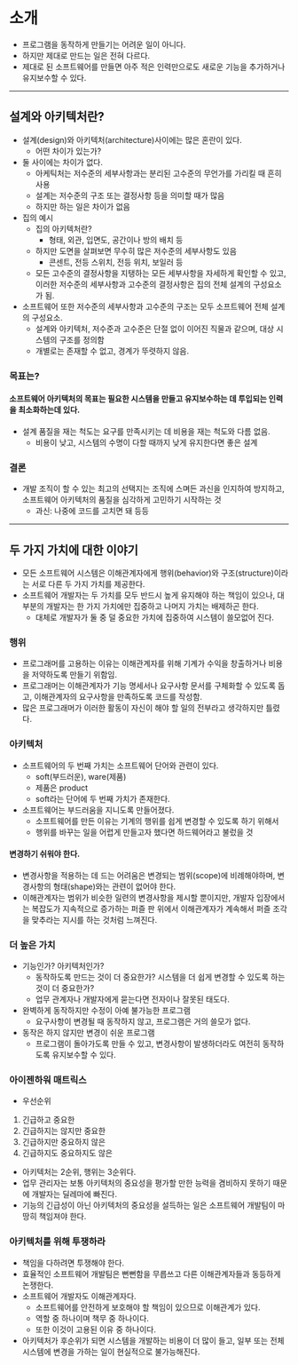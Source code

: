 # 소개

- 프로그램을 동작하게 만들기는 어려운 일이 아니다.
- 하지만 제대로 만드는 일은 전혀 다르다.
- 제대로 된 소프트웨어를 만들면 아주 적은 인력만으로도 새로운 기능을 추가하거나 유지보수할 수 있다.

---------

## 설계와 아키텍처란?

- 설계(design)와 아키텍처(architecture)사이에는 많은 혼란이 있다.
  - 어떤 차이가 있는가?
- 둘 사이에는 차이가 없다.
  - 아케틱처는 저수준의 세부사항과는 분리된 고수준의 무언가를 가리킬 때 흔히 사용
  - 설계는 저수준의 구조 또는 결정사항 등을 의미할 때가 많음
  - 하지만 하는 일은 차이가 없음
- 집의 예시
  - 집의 아키텍처란?
    - 형태, 외관, 입면도, 공간이나 방의 배치 등
  - 하지만 도면을 살펴보면 무수히 많은 저수준의 세부사항도 있음
    - 콘센트, 전등 스위치, 전등 위치, 보일러 등
  - 모든 고수준의 결정사항을 지탱하는 모든 세부사항을 자세하게 확인할 수 있고, 이러한 저수준의 세부사항과 고수준의 결정사항은
  집의 전체 설계의 구성요소가 됨.
- 소프트웨어 또한 저수준의 세부사항과 고수준의 구조는 모두 소프트웨어 전체 설계의 구성요소.
  - 설계와 아키텍처, 저수준과 고수준은 단절 없이 이어진 직물과 같으며, 대상 시스템의 구조를 정의함
  - 개별로는 존재할 수 없고, 경계가 뚜렷하지 않음.

### 목표는?

#### 소프트웨어 아키텍처의 목표는 필요한 시스템을 만들고 유지보수하는 데 투입되는 인력을 최소화하는데 있다.

- 설계 품질을 재는 척도는 요구를 만족시키는 데 비용을 재는 척도와 다름 없음.
  - 비용이 낮고, 시스템의 수명이 다할 때까지 낮게 유지한다면 좋은 설계

### 결론

- 개발 조직이 할 수 있는 최고의 선택지는 조직에 스며든 과신을 인지하여 방지하고, 소프트웨어 아키텍처의 품질을 심각하게 고민하기 시작하는 것
  - 과신: 나중에 코드를 고치면 돼 등등

----------------

## 두 가지 가치에 대한 이야기

- 모든 소프트웨어 시스템은 이해관계자에게 행위(behavior)와 구조(structure)이라는 서로 다른 두 가지 가치를 제공한다.
- 소프트웨어 개발자는 두 가치를 모두 반드시 높게 유지해야 하는 책임이 있으나, 대부분의 개발자는 한 가지 가치에만 집중하고 나머지 가치는 배제하곤 한다.
  - 대체로 개발자가 둘 중 덜 중요한 가치에 집중하여 시스템이 쓸모없어 진다.

### 행위

- 프로그래머를 고용하는 이유는 이해관계자를 위해 기계가 수익을 창출하거나 비용을 저약하도록 만들기 위함임.
- 프로그래머는 이해관계자가 기능 명세서나 요구사항 문서를 구체화할 수 있도록 돕고, 이해관계자의 요구사항을 만족하도록 코드를 작성함.
- 많은 프로그래머가 이러한 활동이 자신이 해야 할 일의 전부라고 생각하지만 틀렸다.

### 아키텍처

- 소프트웨어의 두 번째 가치는 소프트웨어 단어와 관련이 있다.
  - soft(부드러운), ware(제품)
  - 제품은 product
  - soft라는 단어에 두 번째 가치가 존재한다.
- 소프트웨어는 부드러움을 지니도록 만들어졌다.
  - 소프트웨어를 만든 이유는 기계의 행위를 쉽게 변경할 수 있도록 하기 위해서
  - 행위를 바꾸는 일을 어렵게 만들고자 했다면 하드웨어라고 불렀을 것

#### 변경하기 쉬워야 한다.

- 변경사항을 적용하는 데 드는 어려움은 변경되는 범위(scope)에 비례해야하며, 변경사항의 형태(shape)와는 관련이 없어야 한다.
- 이해관계자는 범위가 비슷한 일련의 변경사항을 제시할 뿐이지만, 개발자 입장에서는 복잡도가 지속적으로 증가하는 퍼즐 판 위에서
이해관계자가 계속해서 퍼즐 조각을 맞추라는 지시를 하는 것처럼 느껴진다.

### 더 높은 가치

- 기능인가? 아키텍처인가?
  - 동작하도록 만드는 것이 더 중요한가? 시스템을 더 쉽게 변경할 수 있도록 하는 것이 더 중요한가?
  - 업무 관계자나 개발자에게 묻는다면 전자이나 잘못된 태도다.
- 완벽하게 동작하지만 수정이 아예 불가능한 프로그램
  - 요구사항이 변경될 때 동작하지 않고, 프로그램은 거의 쓸모가 없다.
- 동작은 하지 않지만 변경이 쉬운 프로그램
  - 프로그램이 돌아가도록 만들 수 있고, 변경사항이 발생하더라도 여전히 동작하도록 유지보수할 수 있다.

### 아이젠하워 매트릭스

- 우선순위

1. 긴급하고 중요한
2. 긴급하지는 않지만 중요한
3. 긴급하지만 중요하지 않은
4. 긴급하지도 중요하지도 않은

- 아키텍처는 2순위, 행위는 3순위다.
- 업무 관리자는 보통 아키텍처의 중요성을 평가할 만한 능력을 겸비하지 못하기 때문에 개발자는 딜레마에 빠진다.
- 기능의 긴급성이 아닌 아키텍처의 중요성을 설득하는 일은 소프트웨어 개발팀이 마땅히 책임져야 한다.

### 아키텍처를 위해 투쟁하라

- 책임을 다하려면 투쟁해야 한다.
- 효율적인 소프트웨어 개발팀은 뻔뻔함을 무릅쓰고 다른 이해관계자들과 동등하게 논쟁한다.
- 소프트웨어 개발자도 이해관계자다.
  - 소프트웨어를 안전하게 보호해야 할 책임이 있으므로 이해관계가 있다.
  - 역할 중 하나이며 책무 중 하나이다.
  - 또한 이것이 고용된 이유 중 하나이다.
- 아키텍처가 후순위가 되면 시스템을 개발하는 비용이 더 많이 들고, 일부 또는 전체 시스템에 변경을 가하는 일이 현실적으로 불가능해진다.